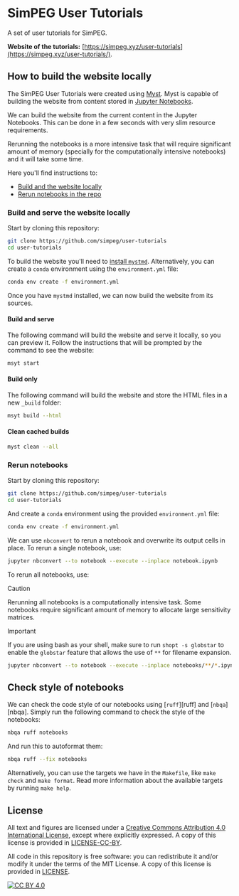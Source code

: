 # SimPEG User Tutorials

A set of user tutorials for SimPEG.

**Website of the tutorials:**
[https://simpeg.xyz/user-tutorials](https://simpeg.xyz/user-tutorials/).


## How to build the website locally

The SimPEG User Tutorials were created using [Myst][mystmd.org]. Myst is
capable of building the website from content stored in [Jupyter
Notebooks][jupyter].

We can build the website from the current content in the Jupyter Notebooks.
This can be done in a few seconds with very slim resource requirements.

Rerunning the notebooks is a more intensive task that will require significant
amount of memory (specially for the computationally intensive notebooks) and it
will take some time.

Here you'll find instructions to:

- [Build and the website locally](#build-and-serve-the-website-locally)
- [Rerun notebooks in the repo](#rerun-notebooks)

### Build and serve the website locally

Start by cloning this repository:

```bash
git clone https://github.com/simpeg/user-tutorials
cd user-tutorials
```

To build the website you'll need to [install `mystmd`][install-mystmd].
Alternatively, you can create a `conda` environment using the `environment.yml`
file:

```bash
conda env create -f environment.yml
```

Once you have `mystmd` installed, we can now build the website from its
sources.

#### Build and serve

The following command will build the website and serve it locally, so you can
preview it. Follow the instructions that will be prompted by the command to see
the website:

```bash
msyt start
```

#### Build only

The following command will build the website and store the HTML files in
a new `_build` folder:

```bash
msyt build --html
```

#### Clean cached builds

```bash
myst clean --all
```

### Rerun notebooks

Start by cloning this repository:

```bash
git clone https://github.com/simpeg/user-tutorials
cd user-tutorials
```

And create a `conda` environment using the provided `environment.yml` file:

```bash
conda env create -f environment.yml
```

We can use `nbconvert` to rerun a notebook and overwrite its output cells
in place.
To rerun a single notebook, use:

```bash
jupyter nbconvert --to notebook --execute --inplace notebook.ipynb
```

To rerun all notebooks, use:

> [!CAUTION]
> Rerunning all notebooks is a computationally intensive task. Some notebooks
> require significant amount of memory to allocate large sensitivity matrices.

> [!IMPORTANT]
> If you are using bash as your shell, make sure to run `shopt -s
> globstar` to enable the `globstar` feature that allows the use of `**` for
> filename expansion.

```bash
jupyter nbconvert --to notebook --execute --inplace notebooks/**/*.ipynb
```


[install-mystmd]: https://mystmd.org/guide/quickstart
[jupyter]: https://jupyter.org
[mystmd.org]: https://mystmd.org


## Check style of notebooks

We can check the code style of our notebooks using [`ruff`][ruff] and
[`nbqa`][nbqa]. Simply run the following command to check the style of the
notebooks:

```bash
nbqa ruff notebooks
```

And run this to autoformat them:

```bash
nbqa ruff --fix notebooks
```

Alternatively, you can use the targets we have in the `Makefile`, like `make
check` and `make format`. Read more information about the available targets
by running `make help`.

## License

All text and figures are licensed under a
[Creative Commons Attribution 4.0 International License][cc-by], except where
explicitly expressed.
A copy of this license is provided in [LICENSE-CC-BY](LICENSE-CC-BY).

All code in this repository is free software: you can redistribute it
and/or modify it under the terms of the MIT License.
A copy of this license is provided in [LICENSE](LICENSE).

[![CC BY 4.0][cc-by-image]][cc-by]

[cc-by]: http://creativecommons.org/licenses/by/4.0/
[cc-by-image]: https://i.creativecommons.org/l/by/4.0/88x31.png
